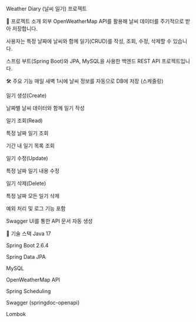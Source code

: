 Weather Diary (날씨 일기) 프로젝트

📖 프로젝트 소개
외부 OpenWeatherMap API를 활용해 날씨 데이터를 주기적으로 받아 저장합니다.

사용자는 특정 날짜에 날씨와 함께 일기(CRUD)를 작성, 조회, 수정, 삭제할 수 있습니다.

스프링 부트(Spring Boot)와 JPA, MySQL을 사용한 백엔드 REST API 프로젝트입니다.

🛠 주요 기능
매일 새벽 1시에 날씨 정보를 자동으로 DB에 저장 (스케줄링)

일기 생성(Create)

날짜별 날씨 데이터와 함께 일기 작성

일기 조회(Read)

특정 날짜 일기 조회

기간 내 일기 목록 조회

일기 수정(Update)

특정 날짜 일기 내용 수정

일기 삭제(Delete)

특정 날짜 모든 일기 삭제

예외 처리 및 로그 기능 포함

Swagger UI를 통한 API 문서 자동 생성

🚀 기술 스택
Java 17

Spring Boot 2.6.4

Spring Data JPA

MySQL

OpenWeatherMap API

Spring Scheduling

Swagger (springdoc-openapi)

Lombok
